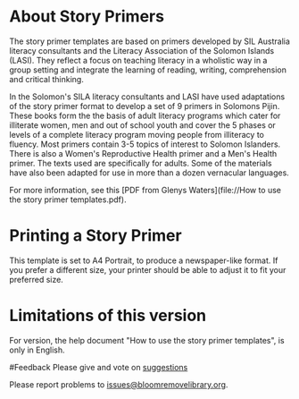 # About Story Primers
The story primer templates are based on primers developed by SIL Australia literacy consultants and the Literacy Association of the Solomon Islands (LASI). They reflect a focus on teaching literacy in a wholistic way in a group setting and integrate the learning of reading, writing, comprehension and critical thinking.

In the Solomon's SILA literacy consultants and LASI have used adaptations of the story primer format to develop a set of 9 primers in Solomons Pijin. These books form the the basis of adult literacy programs which cater for illiterate women, men and out of school youth and cover the 5 phases or levels of a complete literacy program moving people from illiteracy to fluency. Most primers contain 3-5 topics of interest to Solomon Islanders. There is also a Women's Reproductive Health primer and a Men's Health primer. The texts used are specifically for adults. Some of the materials have also been adapted for use in more than a dozen vernacular languages.

For more information, see this [PDF from Glenys Waters](file://How to use the story primer templates.pdf).
# Printing a Story Primer
This template is set to A4 Portrait, to produce a newspaper-like format. If you prefer a different size, your printer
should be able to adjust it to fit your preferred size.
# Limitations of this version
For version, the help document "How to use the story primer templates", is only in English.

#Feedback
Please give and vote on [suggestions](http://bloom.palaso.org/suggestions/)

Please report problems to [issues@bloomremovelibrary.org](mailto:issues@bloomremovelibrary.org?subject=Big&nbsp;Book&nbsp;Problem).